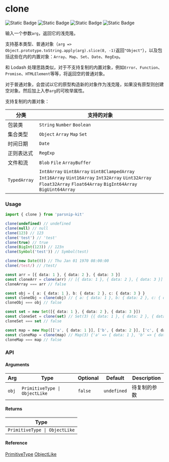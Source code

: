# clone
![Static Badge](https://img.shields.io/badge/Statement%20Coverage-94.12%-brightgreen) ![Static Badge](https://img.shields.io/badge/Branch%20Coverage-92.50%-brightgreen) ![Static Badge](https://img.shields.io/badge/Function%20Coverage-100.00%-brightgreen) ![Static Badge](https://img.shields.io/badge/Line%20Coverage-94.12%-brightgreen)
      
输入一个参数`arg`，返回它的浅克隆。 

支持基本类型、普通对象（`arg => Object.prototype.toString.apply(arg).slice(8, -1)`返回`"Object"`），以及包括这些在内的内置对象：`Array`、`Map`、`Set`、`Date`、`RegExp`。

和 Lodash 处理思路类似，对于不支持复制的内置对象，例如`Error`、`Function`、`Promise`、`HTMLElement`等等，将返回空的普通对象。

对于普通对象，会尝试以它的原型构造新的对象作为浅克隆，如果没有原型则创建空对象。然后加上入参`arg`的可枚举属性。

支持复制的内置对象：

|分类|支持的对象|
|-|-|
|包装类|`String` `Number` `Boolean`|
|集合类型|`Object` `Array` `Map` `Set`|
|时间日期|`Date`|
|正则表达式|`RegExp`|
|文件和流|`Blob` `File` `ArrayBuffer`|
|`TypedArray `|`Int8Array` `Uint8Array` `Uint8ClampedArray` `Int16Array` `Uint16Array` `Int32Array` `Uint32Array` `Float32Array` `Float64Array` `BigInt64Array` `BigUint64Array`|


### Usage

```ts
import { clone } from 'parsnip-kit'

clone(undefined) // undefined
clone(null) // null
clone(123) // 123
clone('test') // 'test'
clone(true) // true
clone(BigInt(123)) // 123n
clone(Symbol('test')) // Symbol(test)

clone(new Date(0)) // Thu Jan 01 1970 08:00:00
clone(/test/) // /test/

const arr = [{ data: 1 }, { data: 2 }, { data: 3 }]
const cloneArr = clone(arr) // [{ data: 1 }, { data: 2 }, { data: 3 }]
cloneArray === arr // false

const obj = { a: { data: 1 }, b: { data: 2 }, c: { data: 3 } }
const cloneObj = clone(obj) // { a: { data: 1 }, b: { data: 2 }, c: { data: 3 } }
cloneObj === obj // false

const set = new Set([{ data: 1 }, { data: 2 }, { data: 3 }])
const cloneSet = clone(set) // Set(3) {{ data: 1 }, { data: 2 }, { data: 3 }}
cloneSet === set // false

const map = new Map([['a', { data: 1 }], ['b', { data: 2 }], ['c', { data: 3 }]])
const cloneMap = clone(map) // Map(3) {'a' => { data: 1 }, 'b' => { data: 2 }, 'c' => { data: 3 }}
cloneMap === map // false
```


### API

#### Arguments

| Arg | Type | Optional | Default | Description |
| --- | --- | --- | --- | --- |
| `obj` | `PrimitiveType \| ObjectLike` | `false` | `undefined` | 待复制的参数  |

#### Returns

| Type |
| ---  |
| `PrimitiveType \| ObjectLike`  |

#### Reference

[PrimitiveType](../common/types#primitivetype) [ObjectLike](../common/types#objectlike)